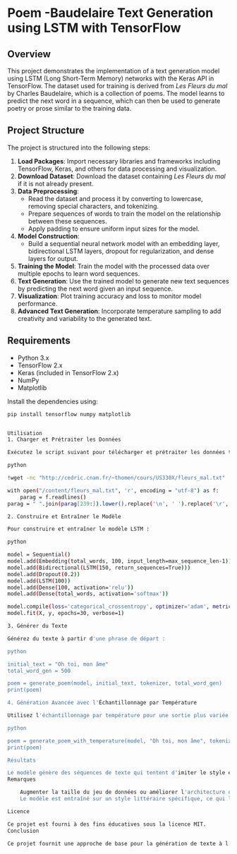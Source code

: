 # Poem -Baudelaire Text Generation using LSTM with TensorFlow

## Overview
This project demonstrates the implementation of a text generation model using LSTM (Long Short-Term Memory) networks with the Keras API in TensorFlow. The dataset used for training is derived from *Les Fleurs du mal* by Charles Baudelaire, which is a collection of poems. The model learns to predict the next word in a sequence, which can then be used to generate poetry or prose similar to the training data.

## Project Structure
The project is structured into the following steps:

1. **Load Packages**: Import necessary libraries and frameworks including TensorFlow, Keras, and others for data processing and visualization.
2. **Download Dataset**: Download the dataset containing *Les Fleurs du mal* if it is not already present.
3. **Data Preprocessing**: 
   - Read the dataset and process it by converting to lowercase, removing special characters, and tokenizing.
   - Prepare sequences of words to train the model on the relationship between these sequences.
   - Apply padding to ensure uniform input sizes for the model.
4. **Model Construction**: 
   - Build a sequential neural network model with an embedding layer, bidirectional LSTM layers, dropout for regularization, and dense layers for output.
5. **Training the Model**: Train the model with the processed data over multiple epochs to learn word sequences.
6. **Text Generation**: Use the trained model to generate new text sequences by predicting the next word given an input sequence.
7. **Visualization**: Plot training accuracy and loss to monitor model performance.
8. **Advanced Text Generation**: Incorporate temperature sampling to add creativity and variability to the generated text.

## Requirements
- Python 3.x
- TensorFlow 2.x
- Keras (included in TensorFlow 2.x)
- NumPy
- Matplotlib

Install the dependencies using:
```bash
pip install tensorflow numpy matplotlib


Utilisation
1. Charger et Prétraiter les Données

Exécutez le script suivant pour télécharger et prétraiter les données textuelles :

python

!wget -nc "http://cedric.cnam.fr/~thomen/cours/US330X/fleurs_mal.txt"

with open("/content/fleurs_mal.txt", 'r', encoding = "utf-8") as f:
    parag = f.readlines()
parag = " ".join(parag[239:]).lower().replace('\n', ' ').replace('\r', '')

2. Construire et Entraîner le Modèle

Pour construire et entraîner le modèle LSTM :

python

model = Sequential()
model.add(Embedding(total_words, 100, input_length=max_sequence_len-1))
model.add(Bidirectional(LSTM(150, return_sequences=True)))
model.add(Dropout(0.2))
model.add(LSTM(100))
model.add(Dense(100, activation='relu'))
model.add(Dense(total_words, activation='softmax'))

model.compile(loss='categorical_crossentropy', optimizer='adam', metrics=['accuracy'])
model.fit(X, y, epochs=30, verbose=1)

3. Générer du Texte

Générez du texte à partir d'une phrase de départ :

python

initial_text = "Oh toi, mon âme"
total_word_gen = 500

poem = generate_poem(model, initial_text, tokenizer, total_word_gen)
print(poem)

4. Génération Avancée avec l'Échantillonnage par Température

Utilisez l'échantillonnage par température pour une sortie plus variée :

python

poem = generate_poem_with_temperature(model, "Oh toi, mon âme", tokenizer, 500, temperature=0.7)
print(poem)

Résultats

Le modèle génère des séquences de texte qui tentent d'imiter le style et le contenu de la poésie de Baudelaire. Cependant, en raison de la complexité de la langue et du modèle relativement simple, les résultats peuvent varier en qualité, avec des phrases parfois répétitives ou incohérentes.
Remarques

    Augmenter la taille du jeu de données ou améliorer l'architecture du modèle (par exemple, en utilisant des couches LSTM plus profondes) pourrait améliorer la qualité du texte généré.
    Le modèle est entraîné sur un style littéraire spécifique, ce qui le rend moins polyvalent pour d'autres types de génération de texte.

Licence

Ce projet est fourni à des fins éducatives sous la licence MIT.
Conclusion

Ce projet fournit une approche de base pour la génération de texte à l'aide de réseaux de neurones. Il montre le potentiel et les limites de la prédiction de séquences avec des LSTM sur des textes littéraires et peut servir de base pour des expérimentations ultérieures en traitement du langage naturel.

